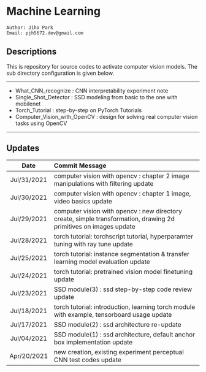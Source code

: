 # Machine Learning
````
Author: Jiho Park
Email: pjh5672.dev@gmail.com
````

## Descriptions  
This is repository for source codes to activate computer vision models. The sub directory configuration is given below.  

---
 - What_CNN_recognize : CNN interpretability experiment note
 - Single_Shot_Detector : SSD modeling from basic to the one with mobilenet 
 - Torch_Tutorial : step-by-step on PyTorch Tutorials 
 - Computer_Vision_with_OpenCV : design for solving real computer vision tasks using OpenCV
---
  
## Updates
| Date | Commit Message |
|:----:|:----|
| Jul/31/2021 | computer vision with opencv : chapter 2 image manipulations with filtering update |
| Jul/30/2021 | computer vision with opencv : chapter 1 image, video basics update |
| Jul/29/2021 | computer vision with opencv : new directory create, simple transformation, drawing 2d primitives on images update |
| Jul/28/2021 | torch tutorial: torchscript tutorial, hyperparamter tuning with ray tune update |
| Jul/25/2021 | torch tutorial: instance segmentation & transfer learning model evaluation update |
| Jul/24/2021 | torch tutorial: pretrained vision model finetuning update |
| Jul/23/2021 | SSD module(3) : ssd step-by-step code review update |
| Jul/18/2021 | torch tutorial: introduction, learning torch module with example, tensorboard usage update |
| Jul/17/2021 | SSD module(2) : ssd architecture re-update |
| Jul/04/2021 | SSD module(1) : ssd architecture, default anchor box implementation update |
| Apr/20/2021 | new creation, existing experiment perceptual CNN test codes update |

